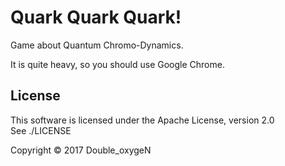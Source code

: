 # Quark Quark Quark!

Game about Quantum Chromo-Dynamics.

It is quite heavy, so you should use Google Chrome.

## License
This software is licensed under the Apache License, version 2.0  
See ./LICENSE

Copyright ©︎ 2017 Double_oxygeN
